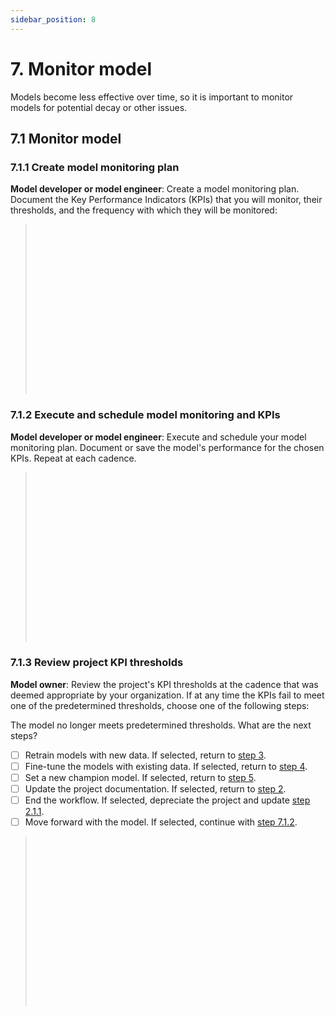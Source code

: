 ```yaml
---
sidebar_position: 8
---
```


# 7. Monitor model
Models become less effective over time, so it is important to monitor models for potential decay or other issues.

## 7.1 Monitor model

### 7.1.1 Create model monitoring plan
**Model developer or model engineer**: Create a model monitoring plan. Document the Key Performance Indicators (KPIs) that you will monitor, their thresholds, and the frequency with which they will be monitored: 

> <br></br>
> <br></br>
> <br></br>
> <br></br>
> <br></br>
> <br></br>
> <br></br>
> <br></br>

### 7.1.2 Execute and schedule model monitoring and KPIs
**Model developer or model engineer**: Execute and schedule your model monitoring plan. Document or save the model's performance for the chosen KPIs. Repeat at each cadence. 

> <br></br>
> <br></br>
> <br></br>
> <br></br>
> <br></br>
> <br></br>
> <br></br>
> <br></br>

### 7.1.3 Review project KPI thresholds
**Model owner**: Review the project's KPI thresholds at the cadence that was deemed appropriate by your organization.
If at any time the KPIs fail to meet one of the predetermined thresholds, choose one of the following steps:

The model no longer meets predetermined thresholds. What are the next steps?

* [ ] Retrain models with new data. If selected, return to [step 3](3-prepare-and-assess-data.md).
* [ ] Fine-tune the models with existing data. If selected, return to [step 4](4-train-model.md). 
* [ ] Set a new champion model. If selected, return to [step 5](5-test-model.md). 
* [ ] Update the project documentation. If selected, return to [step 2](2-document-project.md). 
* [ ] End the workflow. If selected, depreciate the project and update [step 2.1.1](2-document-project.md). 
* [ ] Move forward with the model. If selected, continue with [step 7.1.2](#712-execute-and-schedule-model-monitoring-and-kpis).

> <br></br>
> <br></br>
> <br></br>
> <br></br>
> <br></br>
> <br></br>
> <br></br>
> <br></br>

